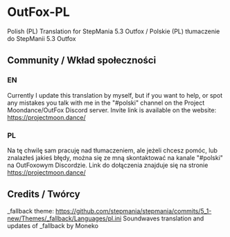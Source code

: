 # OutFox-PL
Polish (PL) Translation for StepMania 5.3 Outfox / Polskie (PL) tłumaczenie do StepManii 5.3 Outfox

## Community / Wkład społeczności

### EN

Currently I update this translation by myself, but if you want to help, or spot any mistakes you talk with me in the "#polski" channel on the Project Moondance/OutFox Discord server. Invite link is available on the website: https://projectmoon.dance/

### PL

Na tę chwilę sam pracuję nad tłumaczeniem, ale jeżeli chcesz pomóc, lub znalazłeś jakieś błędy, można się ze mną skontaktować na kanale "#polski" na OutFoxowym Discordzie. Link do dołączenia znajduje się na stronie https://projectmoon.dance/


## Credits / Twórcy

_fallback theme: https://github.com/stepmania/stepmania/commits/5_1-new/Themes/_fallback/Languages/pl.ini 
Soundwaves translation and updates of _fallback by Moneko
